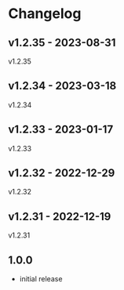 # Changelog

## v1.2.35 - 2023-08-31

v1.2.35

## v1.2.34 - 2023-03-18

v1.2.34

## v1.2.33 - 2023-01-17

v1.2.33

## v1.2.32 - 2022-12-29

v1.2.32

## v1.2.31 - 2022-12-19

v1.2.31

## 1.0.0

- initial release
